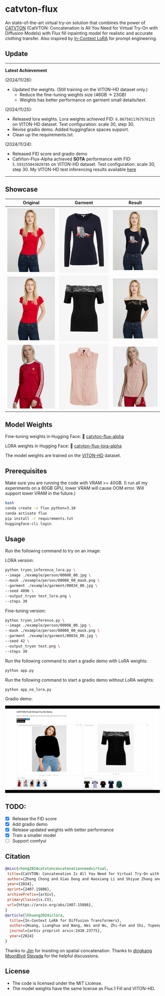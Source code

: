 # catvton-flux

An state-of-the-art virtual try-on solution that combines the power of [CATVTON](https://arxiv.org/abs/2407.15886) (CatVTON: Concatenation Is All You Need for Virtual Try-On with Diffusion Models) with Flux fill inpainting model for realistic and accurate clothing transfer.
Also inspired by [In-Context LoRA](https://arxiv.org/abs/2410.23775) for prompt engineering.

## Update

---
**Latest Achievement** 

(2024/11/26):
- Updated the weights. (Still training on the VITON-HD dataset only.)
    - Reduce the fine-tuning weights size (46GB -> 23GB)
    - Weights has better performance on garment small details/text.

(2024/11/25):
- Released lora weights. Lora weights achieved FID: `6.0675811767578125` on VITON-HD dataset. Test configuration: scale 30, step 30.
- Revise gradio demo. Added huggingface spaces support.
- Clean up the requirements.txt.

(2024/11/24):
- Released FID score and gradio demo
- CatVton-Flux-Alpha achieved **SOTA** performance with FID: `5.593255043029785` on VITON-HD dataset. Test configuration: scale 30, step 30. My VITON-HD test inferencing results available [here](https://drive.google.com/file/d/1T2W5R1xH_uszGVD8p6UUAtWyx43rxGmI/view?usp=sharing)

---

## Showcase
| Original | Garment | Result |
|----------|---------|---------|
| ![Original](example/person/1.jpg) | ![Garment](example/garment/00035_00.jpg) | ![Result](example/result/1.png) |
| ![Original](example/person/1.jpg) | ![Garment](example/garment/04564_00.jpg) | ![Result](example/result/2.png) |
| ![Original](example/person/00008_00.jpg) | ![Garment](example/garment/00034_00.jpg) | ![Result](example/result/3.png) |

## Model Weights
Fine-tuning weights in Hugging Face: 🤗 [catvton-flux-alpha](https://huggingface.co/xiaozaa/catvton-flux-alpha)

LORA weights in Hugging Face: 🤗 [catvton-flux-lora-alpha](https://huggingface.co/xiaozaa/catvton-flux-lora-alpha)

The model weights are trained on the [VITON-HD](https://github.com/shadow2496/VITON-HD) dataset.

## Prerequisites
Make sure you are running the code with VRAM >= 40GB. (I run all my experiments on a 80GB GPU, lower VRAM will cause OOM error. Will support lower VRAM in the future.)

```bash
bash
conda create -n flux python=3.10
conda activate flux
pip install -r requirements.txt
huggingface-cli login
```

## Usage

Run the following command to try on an image:

LORA version:
```bash
python tryon_inference_lora.py \
--image ./example/person/00008_00.jpg \
--mask ./example/person/00008_00_mask.png \
--garment ./example/garment/00034_00.jpg \
--seed 4096 \
--output_tryon test_lora.png \
--steps 30
```

Fine-tuning version:
```bash
python tryon_inference.py \
--image ./example/person/00008_00.jpg \
--mask ./example/person/00008_00_mask.png \
--garment ./example/garment/00034_00.jpg \
--seed 42 \
--output_tryon test.png \
--steps 30
```

Run the following command to start a gradio demo with LoRA weights:
```bash
python app.py
```

Run the following command to start a gradio demo without LoRA weights:
```bash
python app_no_lora.py
```

Gradio demo:

<!-- Option 2: Using a thumbnail linked to the video -->
[![Demo](example/github.jpg)](https://upcdn.io/FW25b7k/raw/uploads/github.mp4)


## TODO:
- [x] Release the FID score
- [x] Add gradio demo
- [x] Release updated weights with better performance
- [x] Train a smaller model
- [ ] Support comfyui

## Citation

```bibtex
@misc{chong2024catvtonconcatenationneedvirtual,
 title={CatVTON: Concatenation Is All You Need for Virtual Try-On with Diffusion Models}, 
 author={Zheng Chong and Xiao Dong and Haoxiang Li and Shiyue Zhang and Wenqing Zhang and Xujie Zhang and Hanqing Zhao and Xiaodan Liang},
 year={2024},
 eprint={2407.15886},
 archivePrefix={arXiv},
 primaryClass={cs.CV},
 url={https://arxiv.org/abs/2407.15886}, 
}
@article{lhhuang2024iclora,
  title={In-Context LoRA for Diffusion Transformers},
  author={Huang, Lianghua and Wang, Wei and Wu, Zhi-Fan and Shi, Yupeng and Dou, Huanzhang and Liang, Chen and Feng, Yutong and Liu, Yu and Zhou, Jingren},
  journal={arXiv preprint arxiv:2410.23775},
  year={2024}
}
```

Thanks to [Jim](https://github.com/nom) for insisting on spatial concatenation.
Thanks to [dingkang](https://github.com/dingkwang) [MoonBlvd](https://github.com/MoonBlvd) [Stevada](https://github.com/Stevada) for the helpful discussions.

## License
- The code is licensed under the MIT License.
- The model weights have the same license as Flux.1 Fill and VITON-HD.
